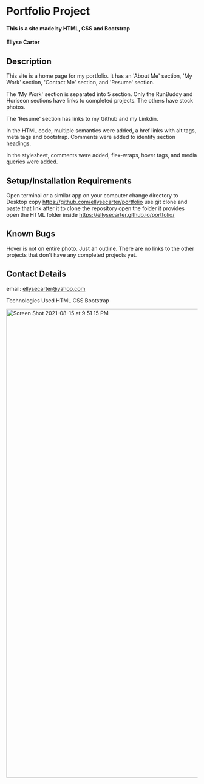 # Portfolio Project

#### This is a site made by HTML, CSS and Bootstrap

#### Ellyse Carter

## Description
This site is a home page for my portfolio. It has an 'About Me' section, 'My Work' section, 'Contact Me' section, and 'Resume' section. 

The 'My Work' section is separated into 5 section. Only the RunBuddy and Horiseon sections have links to completed projects. The others have stock photos.

The 'Resume' section has links to my Github and my Linkdin. 

In the HTML code, multiple semantics were added, a href links with alt tags, meta tags and bootstrap. Comments were added to identify section headings.

In the stylesheet, comments were added, flex-wraps, hover tags, and media queries were added. 

## Setup/Installation Requirements
Open terminal or a similar app on your computer
change directory to Desktop
copy https://github.com/ellysecarter/portfolio
use git clone and paste that link after it to clone the repository
open the folder it provides
open the HTML folder inside
https://ellysecarter.github.io/portfolio/

## Known Bugs
Hover is not on entire photo. Just an outline.
There are no links to the other projects that don't have any completed projects yet. 

## Contact Details
email: ellysecarter@yahoo.com

Technologies Used
HTML CSS Bootstrap



<img width="1235" alt="Screen Shot 2021-08-15 at 9 51 15 PM" src="https://user-images.githubusercontent.com/85855848/129513348-44d9cf6b-508e-4de1-9d30-f9d674788610.png">
